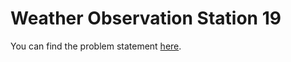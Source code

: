 # Weather Observation Station 19

You can find the problem statement [here](https://www.hackerrank.com/challenges/weather-observation-station-19/problem?isFullScreen=false).
